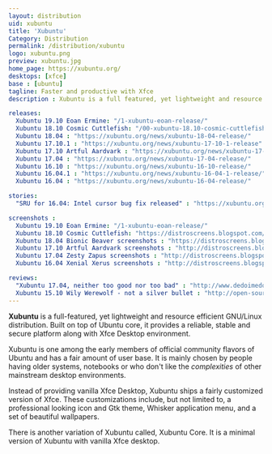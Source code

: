 ```yaml
---
layout: distribution
uid: xubuntu
title: 'Xubuntu'
Category: Distribution
permalink: /distribution/xubuntu
logo: xubuntu.png
preview: xubuntu.jpg
home_page: https://xubuntu.org/
desktops: [xfce]
base : [ubuntu]
tagline: Faster and productive with Xfce
description : Xubuntu is a full featured, yet lightweight and resource efficient GNU/Linux distribution. Stories and updates on Xubuntu.

releases:
  Xubuntu 19.10 Eoan Ermine: "/1-xubuntu-eoan-release/"
  Xubuntu 18.10 Cosmic Cuttlefish: "/00-xubuntu-18.10-cosmic-cuttlefish-brings-initial-preview-of-xfce-4.13/"
  Xubuntu 18.04 : "https://xubuntu.org/news/xubuntu-18-04-release/"
  Xubuntu 17.10.1 : "https://xubuntu.org/news/xubuntu-17-10-1-release"
  Xubuntu 17.10 Artful Aardvark : "https://xubuntu.org/news/xubuntu-17-10-release/"
  Xubuntu 17.04 : "https://xubuntu.org/news/xubuntu-17-04-release/"
  Xubuntu 16.10 : "https://xubuntu.org/news/xubuntu-16-10-release/"
  Xubuntu 16.04.1 : "https://xubuntu.org/news/xubuntu-16-04-1-release/"
  Xubuntu 16.04 : "https://xubuntu.org/news/xubuntu-16-04-release/"

stories:
  "SRU for 16.04: Intel cursor bug fix released" : "https://xubuntu.org/news/sru-16-04-intel-cursor-bug-fix-released/"

screenshots :
  Xubuntu 19.10 Eoan Ermine: "/1-xubuntu-eoan-release/"
  Xubuntu 18.10 Cosmic Cuttlefish: "https://distroscreens.blogspot.com/2018/11/xubuntu-1810-cosmic-cuttlefish.html"
  Xubuntu 18.04 Bionic Beaver screenshots : "https://distroscreens.blogspot.com/2018/06/xubuntu-1804-bionic-beaver-screenshots.html"
  Xubuntu 17.10 Artful Aardvark screenshots : "http://distroscreens.blogspot.com/2017/11/xubuntu-1710-artful-aardvark-screenshots.html"
  Xubuntu 17.04 Zesty Zapus screenshots : "http://distroscreens.blogspot.com/2017/04/xubuntu-1704-zesty-zapus-screenshots.html"
  Xubuntu 16.04 Xenial Xerus screenshots : "http://distroscreens.blogspot.com/2016/04/xubuntu-1604-lts-xenial-xerus.html"

reviews:
  "Xubuntu 17.04, neither too good nor too bad" : "http://www.dedoimedo.com/computers/xubuntu-zesty.html"
  Xubuntu 15.10 Wily Werewolf - not a silver bullet : "http://open-source-feed.blogspot.com/2015/11/xubuntu-1510-wily-werewolf-not-silver.html"
---
```


**Xubuntu** is a full-featured, yet lightweight and resource efficient GNU/Linux distribution. Built on top of Ubuntu core, it provides a reliable, stable and secure platform along with Xfce Desktop environment.

Xubuntu is one among the early members of official community flavors of Ubuntu and has a fair amount of user base. It is mainly chosen by people having older systems, notebooks or who don't like the *complexities* of other mainstream desktop environments.

Instead of providing vanilla Xfce Desktop, Xubuntu ships a fairly customized version of Xfce. These customizations include, but not limited to, a professional looking icon and Gtk theme, Whisker application menu, and a set of beautiful wallpapers.

There is another variation of Xubuntu called, Xubuntu Core. It is a minimal version of Xubuntu with vanilla Xfce desktop.